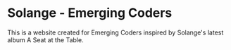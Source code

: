 # Solange - Emerging Coders 

This is a website created for Emerging Coders inspired by Solange's latest album A Seat at the Table. 
